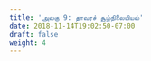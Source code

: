 ```yaml
---
title: 'அலகு 9: தாவரச் சூழ்நிலையியல்'
date: 2018-11-14T19:02:50-07:00
draft: false
weight: 4
---
```
















